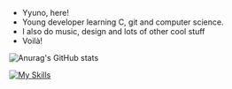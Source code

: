 - Yyuno, here!
- Young developer learning C, git and computer science.
- I also do music, design and lots of other cool stuff
- Voilà!

![Anurag's GitHub stats](https://github-readme-stats.vercel.app/api?username=Yyunozor&show_icons=true&theme=shades-of-purple)

[![My Skills](https://skillicons.dev/icons?i=ableton,apple,figma,ai,git,c,vim,&perline=8)](https://skillicons.dev)

<!---
Yyunozorus/Yyunozorus is a ✨ special ✨ repository because its `README.md` (this file) appears on your GitHub profile.
You can click the Preview link to take a look at your changes.
--->
